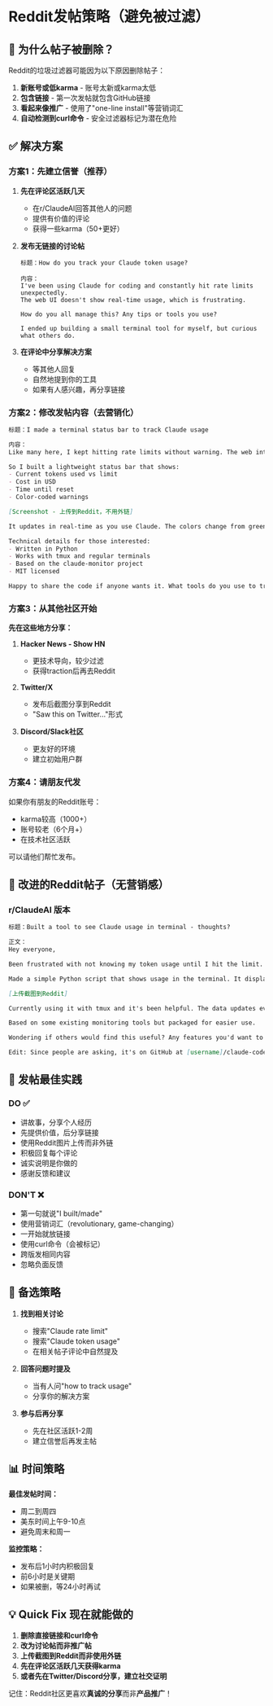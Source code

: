# Reddit发帖策略（避免被过滤）

## 🚫 为什么帖子被删除？

Reddit的垃圾过滤器可能因为以下原因删除帖子：
1. **新账号或低karma** - 账号太新或karma太低
2. **包含链接** - 第一次发帖就包含GitHub链接
3. **看起来像推广** - 使用了"one-line install"等营销词汇
4. **自动检测到curl命令** - 安全过滤器标记为潜在危险

## ✅ 解决方案

### 方案1：先建立信誉（推荐）

1. **先在评论区活跃几天**
   - 在r/ClaudeAI回答其他人的问题
   - 提供有价值的评论
   - 获得一些karma（50+更好）

2. **发布无链接的讨论帖**
   ```
   标题：How do you track your Claude token usage?
   
   内容：
   I've been using Claude for coding and constantly hit rate limits unexpectedly. 
   The web UI doesn't show real-time usage, which is frustrating.
   
   How do you all manage this? Any tips or tools you use?
   
   I ended up building a small terminal tool for myself, but curious what others do.
   ```

3. **在评论中分享解决方案**
   - 等其他人回复
   - 自然地提到你的工具
   - 如果有人感兴趣，再分享链接

### 方案2：修改发帖内容（去营销化）

```markdown
标题：I made a terminal status bar to track Claude usage

内容：
Like many here, I kept hitting rate limits without warning. The web interface doesn't show real-time token usage, which was driving me crazy during long coding sessions.

So I built a lightweight status bar that shows:
- Current tokens used vs limit
- Cost in USD
- Time until reset
- Color-coded warnings

[Screenshot - 上传到Reddit，不用外链]

It updates in real-time as you use Claude. The colors change from green to yellow to red as you approach the limit.

Technical details for those interested:
- Written in Python
- Works with tmux and regular terminals
- Based on the claude-monitor project
- MIT licensed

Happy to share the code if anyone wants it. What tools do you use to track usage?
```

### 方案3：从其他社区开始

**先在这些地方分享：**

1. **Hacker News - Show HN**
   - 更技术导向，较少过滤
   - 获得traction后再去Reddit

2. **Twitter/X**
   - 发布后截图分享到Reddit
   - "Saw this on Twitter..."形式

3. **Discord/Slack社区**
   - 更友好的环境
   - 建立初始用户群

### 方案4：请朋友代发

如果你有朋友的Reddit账号：
- karma较高（1000+）
- 账号较老（6个月+）
- 在技术社区活跃

可以请他们帮忙发布。

## 📝 改进的Reddit帖子（无营销感）

### r/ClaudeAI 版本

```markdown
标题：Built a tool to see Claude usage in terminal - thoughts?

正文：
Hey everyone,

Been frustrated with not knowing my token usage until I hit the limit. Anyone else have this problem?

Made a simple Python script that shows usage in the terminal. It displays tokens, cost, and time remaining, with colors that change as you use more.

[上传截图到Reddit]

Currently using it with tmux and it's been helpful. The data updates every time you check it.

Based on some existing monitoring tools but packaged for easier use.

Wondering if others would find this useful? Any features you'd want to see?

Edit: Since people are asking, it's on GitHub at [username]/claude-code-usage-bar
```

## 🎯 发帖最佳实践

### DO ✅
- 讲故事，分享个人经历
- 先提供价值，后分享链接
- 使用Reddit图片上传而非外链
- 积极回复每个评论
- 诚实说明是你做的
- 感谢反馈和建议

### DON'T ❌
- 第一句就说"I built/made"
- 使用营销词汇（revolutionary, game-changing）
- 一开始就放链接
- 使用curl命令（会被标记）
- 跨版发相同内容
- 忽略负面反馈

## 🔄 备选策略

1. **找到相关讨论**
   - 搜索"Claude rate limit"
   - 搜索"Claude token usage"
   - 在相关帖子评论中自然提及

2. **回答问题时提及**
   - 当有人问"how to track usage"
   - 分享你的解决方案

3. **参与后再分享**
   - 先在社区活跃1-2周
   - 建立信誉后再发主帖

## 📊 时间策略

**最佳发帖时间：**
- 周二到周四
- 美东时间上午9-10点
- 避免周末和周一

**监控策略：**
- 发布后1小时内积极回复
- 前6小时是关键期
- 如果被删，等24小时再试

## 💡 Quick Fix 现在就能做的

1. **删除直接链接和curl命令**
2. **改为讨论帖而非推广帖**
3. **上传截图到Reddit而非使用外链**
4. **先在评论区活跃几天获得karma**
5. **或者先在Twitter/Discord分享，建立社交证明**

记住：Reddit社区更喜欢**真诚的分享**而非**产品推广**！